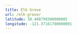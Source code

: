 ```yaml
---
title: Elk Grove
url: /elk-grove/
latitude: 38.408799300000005
longitude: -121.37161780000001
---
```

